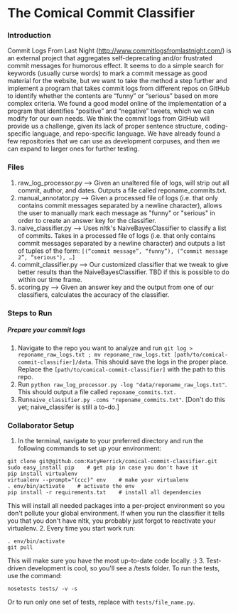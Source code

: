 # The Comical Commit Classifier

### Introduction
Commit Logs From Last Night (http://www.commitlogsfromlastnight.com/) is an external project that aggregates self-deprecating and/or frustrated commit messages for humorous effect. It seems to do a simple search for keywords (usually curse words) to mark a commit message as good material for the website, but we want to take the method a step further and implement a program that takes commit logs from different repos on GitHub to identify whether the contents are “funny” or “serious” based on more complex criteria. We found a good model online of the implementation of a program that identifies “positive” and “negative” tweets, which we can modify for our own needs. We think the commit logs from GitHub will provide us a challenge, given its lack of proper sentence structure, coding-specific language, and repo-specific language. We have already found a few repositories that we can use as development corpuses, and then we can expand to larger ones for further testing.

### Files
1. raw_log_processor.py --> Given an unaltered file of logs, will strip out all commit, author, and dates. Outputs a file called reponame_commits.txt.
2. manual_annotator.py --> Given a processed file of logs (i.e. that only contains commit messages separated by a newline character), allows the user to manually mark each message as "funny" or "serious" in order to create an answer key for the classifier.
3. naive_classifier.py --> Uses nltk's NaiveBayesClassifier to classify a list of commits. Takes in a processed file of logs (i.e. that only contains commit messages separated by a newline character) and outputs a list of tuples of the form: ` [(“commit message”, “funny”), (“commit message 2”, “serious"), …] `
4. commit_classifier.py --> Our customized classifier that we tweak to give better results than the NaiveBayesClassifier. TBD if this is possible to do within our time frame.
5. scoring.py --> Given an answer key and the output from one of our classifiers, calculates the accuracy of the classifier.

### Steps to Run
##### Prepare your commit logs
1. Navigate to the repo you want to analyze and run
`git log > reponame_raw_logs.txt ; mv reponame_raw_logs.txt [path/to/comical-commit-classifier]/data`. This should save the logs in the proper place. Replace the `[path/to/comical-commit-classifier]` with the path to this repo.
2. Run `python raw_log_processor.py -log "data/reponame_raw_logs.txt"`. This should output a file called `reponame_commits.txt.`
3. Run`naive_classifier.py -coms "reponame_commits.txt"`. [Don't do this yet; naive_classifer is still a to-do.]

### Collaborator Setup
1. In the terminal, navigate to your preferred directory and run the following commands to set up your environment:
```shell
git clone git@github.com:KatyHerrick/comical-commit-classifier.git
sudo easy_install pip    # get pip in case you don't have it
pip install virtualenv
virtualenv --prompt="(ccc)" env    # make your virtualenv
. env/bin/activate    # activate the env
pip install -r requirements.txt    # install all dependencies
```
This will install all needed packages into a per-project environment so you don't pollute your global environment. If when you run the classifier it tells you that you don't have nltk, you probably just forgot to reactivate your virtualenv.
2. Every time you start work run:
```shell
. env/bin/activate
git pull
```
This will make sure you have the most up-to-date code locally. :)
3. Test-driven development is cool, so you'll see a /tests folder. To run the tests, use the command:
```shell
nosetests tests/ -v -s
```
Or to run only one set of tests, replace with `tests/file_name.py`.
